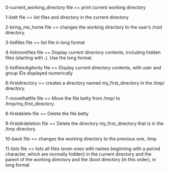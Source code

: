 0-current_working_directory file == print current working directory

1-listit file == list files and directory in the current directory

2-bring_me_home file == changes the working directory to the user’s /root directory.

3-listfiles file == list file in long format

4-listmorefiles file == Display current directory contents, including hidden files (starting with .). Use the long format.

5-listfilesdigitonly file == Display current directory contents, with user and group IDs displayed numerically

6-firstdirectory == creates a directory named my_first_directory in the /tmp/ directory.

7-movethatfile file == Move the file betty from /tmp/ to /tmp/my_first_directory.

8-firstdelete file == Delete the file betty

9-firstdirdeletion file == Delete the directory my_first_directory that is in the /tmp directory.

10-back file == changes the working directory to the previous one, /tmp

11-lists file == lists all files (even ones with names beginning with a period character, which are normally hidden) in the current directory and the parent of the working directory and the /boot directory (in this order), in long format

